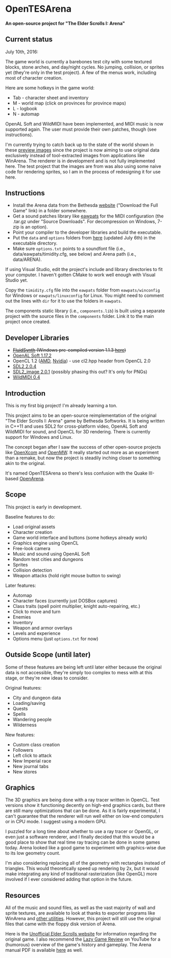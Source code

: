 # OpenTESArena
#### An open-source project for "The Elder Scrolls I: Arena"

## Current status

July 10th, 2016:

The game world is currently a barebones test city with some textured blocks, stone arches, and day/night cycles. No jumping, collision, or sprites yet (they're only in the test project). A few of the menus work, including most of character creation.

Here are some hotkeys in the game world:
- Tab - character sheet and inventory
- M - world map (click on provinces for province maps)
- L - logbook
- N - automap

OpenAL Soft and WildMIDI have been implemented, and MIDI music is now supported again. The user must provide their own patches, though (see instructions).

I'm currently trying to catch back up to the state of the world shown in these [preview images](https://github.com/afritz1/OpenTESArena/tree/master/samples) since the project is now aiming to use original data exclusively instead of tool-extracted images from applications like WinArena. The renderer is in development and is not fully implemented here. The test project that the images are from was also using some naive code for rendering sprites, so I am in the process of redesigning it for use here.

## Instructions

- Install the Arena data from the Bethesda [website](http://www.elderscrolls.com/arena/) ("Download the Full Game" link) in a folder somewhere.
- Get a sound patches library like [eawpats](https://slackbuilds.org/repository/13.37/audio/eawpats/) for the MIDI configuration (the .tar.gz under "Source Downloads". For decompression on Windows, 7-zip is an option).
- Point your compiler to the developer libraries and build the executable.
- Put the `data` and `options` folders from [here](https://www.dropbox.com/s/xc8llh52eahaofs/OpenTESArena_data.zip?dl=0) (updated July 6th) in the executable directory.
- Make sure `options.txt` points to a soundfont file (i.e., data/eawpats/timidity.cfg, see below) and Arena path (i.e., data/ARENA).

If using Visual Studio, edit the project's include and library directories to fit your computer. I haven't gotten CMake to work well enough with Visual Studio yet.

Copy the `timidity.cfg` file into the `eawpats` folder from `eawpats/winconfig` for Windows or `eawpats/linuxconfig` for Linux. You might need to comment out the lines with `dir` for it to use the folders in `eawpats`.

The components static library (i.e., `components.lib`) is built using a separate project with the source files in the `components` folder. Link it to the main project once created.

## Developer Libraries

- ~~[FluidSynth](https://sourceforge.net/projects/fluidsynth/files/) (Windows pre-compiled version 1.1.3 [here](http://slade.mancubus.net/index.php?page=wiki&wikipage=Windows-Compilation))~~
- [OpenAL Soft 1.17.2](http://kcat.strangesoft.net/openal.html#download)
- OpenCL 1.2 ([AMD](http://developer.amd.com/tools-and-sdks/opencl-zone/amd-accelerated-parallel-processing-app-sdk/), [Nvidia](https://developer.nvidia.com/opencl)) - use cl2.hpp header from OpenCL 2.0
- [SDL2 2.0.4](https://www.libsdl.org/download-2.0.php)
- [SDL2_image 2.0.1](https://www.libsdl.org/projects/SDL_image/) (possibly phasing this out? It's only for PNGs)
- [WildMIDI 0.4](https://github.com/Mindwerks/wildmidi/releases)

## Introduction

This is my first big project! I'm already learning a ton.

This project aims to be an open-source reimplementation of the original "The Elder Scrolls I: Arena" game by Bethesda Softworks. It is being written in C++11 and uses SDL2 for cross-platform video, OpenAL Soft and WildMIDI for sound, and OpenCL for 3D rendering. There is currently support for Windows and Linux.

The concept began after I saw the success of other open-source projects like [OpenXcom](http://openxcom.org/) and [OpenMW](http://openmw.org/en/). It really started out more as an experiment than a remake, but now the project is steadily inching closer to something akin to the original.

It's named OpenTESArena so there's less confusion with the Quake III-based [OpenArena](https://github.com/OpenArena).

## Scope

This project is early in development.

Baseline features to do:
- Load original assets
- Character creation
- Game world interface and buttons (some hotkeys already work)
- Graphics engine using OpenCL
- Free-look camera
- Music and sound using OpenAL Soft
- Random test cities and dungeons
- Sprites
- Collision detection
- Weapon attacks (hold right mouse button to swing)

Later features:
- Automap
- Character faces (currently just DOSBox captures)
- Class traits (spell point multiplier, knight auto-repairing, etc.)
- Click to move and turn
- Enemies
- Inventory
- Weapon and armor overlays
- Levels and experience
- Options menu (just `options.txt` for now)

## Outside Scope (until later)

Some of these features are being left until later either because the original data is not accessible, they're simply too complex to mess with at this stage, or they're new ideas to consider.

Original features:
- City and dungeon data
- Loading/saving
- Quests
- Spells
- Wandering people
- Wilderness

New features:
- Custom class creation
- Followers
- Left click to attack
- New Imperial race
- New journal tabs
- New stores

## Graphics

The 3D graphics are being done with a ray tracer written in OpenCL. Test versions show it functioning decently on high-end graphics cards, but there are still many optimizations that can be done. As it is fairly experimental, I can't guarantee that the renderer will run well either on low-end computers or in CPU mode. I suggest using a modern GPU.

I puzzled for a long time about whether to use a ray tracer or OpenGL, or even just a software renderer, and I finally decided that this would be a good place to show that real time ray tracing can be done in some games today. Arena looked like a good game to experiment with graphics-wise due to its low geometry count.

I'm also considering replacing all of the geometry with rectangles instead of triangles. This would theoretically speed up rendering by 2x, but it would make integrating any kind of traditional rasterization (like OpenGL) more involved if I ever considered adding that option in the future.

## Resources

All of the music and sound files, as well as the vast majority of wall and sprite textures, are available to look at thanks to exporter programs like WinArena and [other utilities](http://www.uesp.net/wiki/Arena:Files#Misc_Utilities). However, this project will still use the original files that came with the floppy disk version of Arena.

Here is the [Unofficial Elder Scrolls website](http://www.uesp.net/wiki/Arena:Arena) for information regarding the original game. I also recommend the [Lazy Game Review](https://www.youtube.com/watch?v=5MW5SxKMrtE) on YouTube for a (humorous) overview of the game's history and gameplay. The Arena manual PDF is available [here](http://www.uesp.net/wiki/Arena:Files#Official_Patches_and_Utilities) as well.
